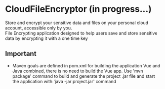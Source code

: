 # CloudFileEncryptor (in progress...)
Store and encrypt your sensitive data and files on your personal cloud account, accessible only by you.  
File Encrypting application designed to help users save and store sensitive data by encrypting it with a one time key

## Important
* Maven goals are defined in pom.xml for building the application Vue and Java combined, there is no need to build the Vue app. Use 'mvn package' command to build and generate the project .jar file and start the application with 'java -jar project.jar' command
